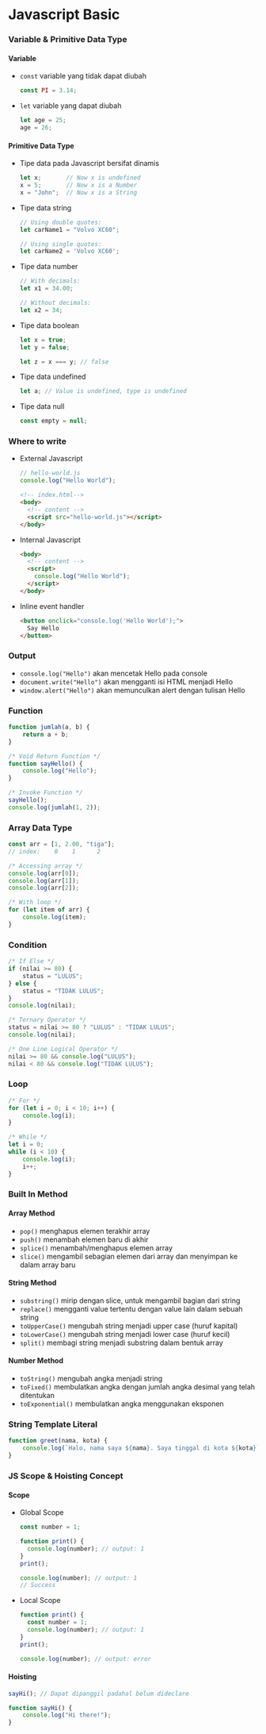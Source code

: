 # Javascript Basic

### Variable & Primitive Data Type

#### Variable

- `const` variable yang tidak dapat diubah
    ```javascript
    const PI = 3.14;
    ```
- `let` variable yang dapat diubah
    ```javascript
    let age = 25;
    age = 26;
    ```

#### Primitive Data Type

- Tipe data pada Javascript bersifat dinamis
  ```javascript
  let x;       // Now x is undefined
  x = 5;       // Now x is a Number
  x = "John";  // Now x is a String
  ```
- Tipe data string
  ```javascript
  // Using double quotes:
  let carName1 = "Volvo XC60";
  
  // Using single quotes:
  let carName2 = 'Volvo XC60';
  ```

- Tipe data number
  ```javascript
  // With decimals:
  let x1 = 34.00;
  
  // Without decimals:
  let x2 = 34;
  ```

- Tipe data boolean
  ```javascript
  let x = true;
  let y = false;
  
  let z = x === y; // false
  ```

- Tipe data undefined
  ```javascript
  let a; // Value is undefined, type is undefined
  ```

- Tipe data null
  ```javascript
  const empty = null;
  ```

### Where to write

- External Javascript
  ```javascript
  // hello-world.js
  console.log("Hello World");
  ```
  ```html
  <!-- index.html-->
  <body>
    <!-- content -->
    <script src="hello-world.js"></script>
  </body>
  ```
- Internal Javascript
  ```html
  <body>
    <!-- content -->
    <script>
      console.log("Hello World");
    </script>
  </body>
  ```
- Inline event handler
  ```html
  <button onclick="console.log('Hello World');">
    Say Hello
  </button>
  ```

### Output

- `console.log("Hello")` akan mencetak Hello pada console
- `document.write("Hello")` akan mengganti isi HTML menjadi Hello
- `window.alert("Hello")` akan memunculkan alert dengan tulisan Hello

### Function

```javascript
function jumlah(a, b) {
    return a + b;
}

/* Void Return Function */
function sayHello() {
    console.log("Hello");
}

/* Invoke Function */
sayHello();
console.log(jumlah(1, 2));
```

### Array Data Type

```javascript
const arr = [1, 2.00, "tiga"];
// index:    0    1      2

/* Accessing array */
console.log(arr[0]);
console.log(arr[1]);
console.log(arr[2]);

/* With loop */
for (let item of arr) {
    console.log(item);
}

```

### Condition

```javascript
/* If Else */
if (nilai >= 80) {
    status = "LULUS";
} else {
    status = "TIDAK LULUS";
}
console.log(nilai);

/* Ternary Operator */
status = nilai >= 80 ? "LULUS" : "TIDAK LULUS";
console.log(nilai);

/* One Line Logical Operator */
nilai >= 80 && console.log("LULUS");
nilai < 80 && console.log("TIDAK LULUS");

```

### Loop

```javascript
/* For */
for (let i = 0; i < 10; i++) {
    console.log(i);
}

/* While */
let i = 0;
while (i < 10) {
    console.log(i);
    i++;
}
```

### Built In Method

#### Array Method

- `pop()` menghapus elemen terakhir array
- `push()` menambah elemen baru di akhir
- `splice()` menambah/menghapus elemen array
- `slice()` mengambil sebagian elemen dari array dan menyimpan ke dalam array baru

#### String Method

- `substring()` mirip dengan slice, untuk mengambil bagian dari string
- `replace()` mengganti value tertentu dengan value lain dalam sebuah string
- `toUpperCase()` mengubah string menjadi upper case (huruf kapital)
- `toLowerCase()` mengubah string menjadi lower case (huruf kecil)
- `split()` membagi string menjadi substring dalam bentuk array

#### Number Method

- `toString()` mengubah angka menjadi string
- `toFixed()` membulatkan angka dengan jumlah angka desimal yang telah ditentukan
- `toExponential()` membulatkan angka menggunakan eksponen

### String Template Literal

```javascript
function greet(nama, kota) {
    console.log(`Halo, nama saya ${nama}. Saya tinggal di kota ${kota}`)
}
```

### JS Scope & Hoisting Concept

#### Scope

- Global Scope
  ```javascript
  const number = 1;
  
  function print() {
    console.log(number); // output: 1
  }
  print();
  
  console.log(number); // output: 1
  // Success
  ```
- Local Scope
  ```javascript
  function print() {
    const number = 1;
    console.log(number); // output: 1
  }
  print();
  
  console.log(number); // output: error
  ```

#### Hoisting

```javascript
sayHi(); // Dapat dipanggil padahal belum dideclare

function sayHi() {
    console.log("Hi there!");
}
```

